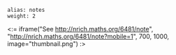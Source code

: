 ````
alias: notes
weight: 2
````

<:= iframe("See http://nrich.maths.org/6481/note", "http://nrich.maths.org/6481/note?mobile=1", 700, 1000, image="thumbnail.png") :>